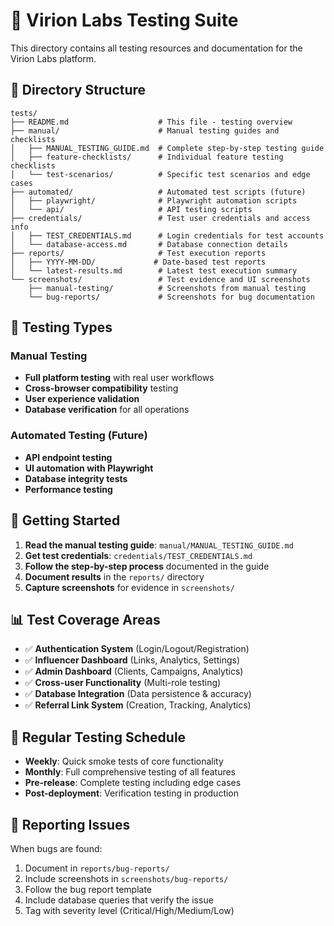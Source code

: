 # 🧪 Virion Labs Testing Suite

This directory contains all testing resources and documentation for the Virion Labs platform.

## 📁 Directory Structure

```
tests/
├── README.md                    # This file - testing overview
├── manual/                      # Manual testing guides and checklists
│   ├── MANUAL_TESTING_GUIDE.md  # Complete step-by-step testing guide
│   ├── feature-checklists/      # Individual feature testing checklists
│   └── test-scenarios/          # Specific test scenarios and edge cases
├── automated/                   # Automated test scripts (future)
│   ├── playwright/              # Playwright automation scripts
│   └── api/                     # API testing scripts
├── credentials/                 # Test user credentials and access info
│   ├── TEST_CREDENTIALS.md      # Login credentials for test accounts
│   └── database-access.md       # Database connection details
├── reports/                     # Test execution reports
│   ├── YYYY-MM-DD/             # Date-based test reports
│   └── latest-results.md        # Latest test execution summary
└── screenshots/                 # Test evidence and UI screenshots
    ├── manual-testing/          # Screenshots from manual testing
    └── bug-reports/             # Screenshots for bug documentation
```

## 🎯 Testing Types

### Manual Testing
- **Full platform testing** with real user workflows
- **Cross-browser compatibility** testing
- **User experience validation**
- **Database verification** for all operations

### Automated Testing (Future)
- **API endpoint testing**
- **UI automation with Playwright**
- **Database integrity tests**
- **Performance testing**

## 🚀 Getting Started

1. **Read the manual testing guide**: `manual/MANUAL_TESTING_GUIDE.md`
2. **Get test credentials**: `credentials/TEST_CREDENTIALS.md`
3. **Follow the step-by-step process** documented in the guide
4. **Document results** in the `reports/` directory
5. **Capture screenshots** for evidence in `screenshots/`

## 📊 Test Coverage Areas

- ✅ **Authentication System** (Login/Logout/Registration)
- ✅ **Influencer Dashboard** (Links, Analytics, Settings)
- ✅ **Admin Dashboard** (Clients, Campaigns, Analytics)
- ✅ **Cross-user Functionality** (Multi-role testing)
- ✅ **Database Integration** (Data persistence & accuracy)
- ✅ **Referral Link System** (Creation, Tracking, Analytics)

## 🔄 Regular Testing Schedule

- **Weekly**: Quick smoke tests of core functionality
- **Monthly**: Full comprehensive testing of all features
- **Pre-release**: Complete testing including edge cases
- **Post-deployment**: Verification testing in production

## 📝 Reporting Issues

When bugs are found:
1. Document in `reports/bug-reports/`
2. Include screenshots in `screenshots/bug-reports/`
3. Follow the bug report template
4. Include database queries that verify the issue
5. Tag with severity level (Critical/High/Medium/Low) 